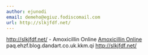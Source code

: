 ```yaml
---
author: ejunodi
email: demeho@egiuz.fodiscomail.com
url: http://slkjfdf.net/
---
```


http://slkjfdf.net/ - Amoxicillin Online <a href="http://slkjfdf.net/">Amoxicillin Online</a> paq.ehzf.blog.dandart.co.uk.kkm.qi http://slkjfdf.net/
